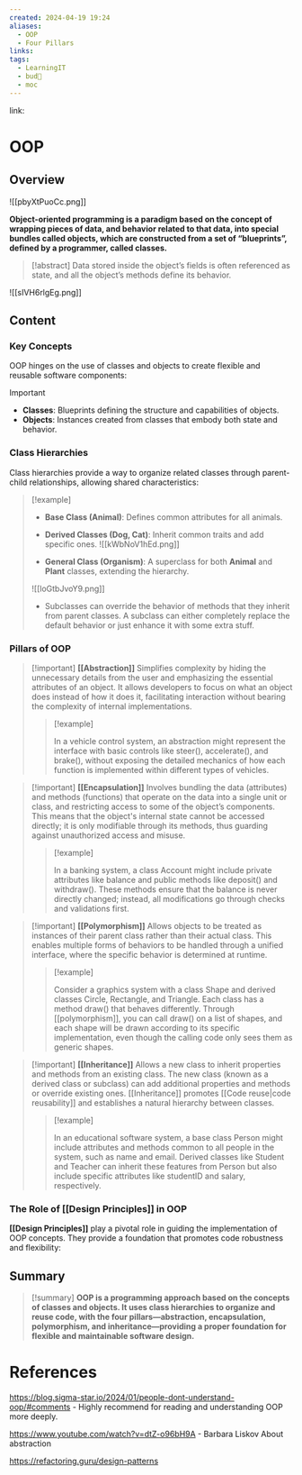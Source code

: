```yaml
---
created: 2024-04-19 19:24
aliases:
  - OOP
  - Four Pillars
links: 
tags:
  - LearningIT
  - bud🌿
  - moc
---
```

link:

# OOP

## Overview

![[pbyXtPuoCc.png]]

**Object-oriented programming is a paradigm based on the concept of wrapping pieces of data, and behavior related to that data, into special bundles called objects, which are constructed from a set of “blueprints”, defined by a programmer, called classes.**

> [!abstract]
>  Data stored inside the object’s fields is often referenced as state, and all the object’s methods define its behavior.

![[sIVH6rlgEg.png]]

## Content

### Key Concepts

OOP hinges on the use of classes and objects to create flexible and reusable software components:

> [!important]
> 
> - **Classes**: Blueprints defining the structure and capabilities of objects.
> - **Objects**: Instances created from classes that embody both state and behavior.

### Class Hierarchies

Class hierarchies provide a way to organize related classes through parent-child relationships, allowing shared characteristics:

> [!example]
> 
> - **Base Class (Animal)**: Defines common attributes for all animals.
> - **Derived Classes (Dog, Cat)**: Inherit common traits and add specific ones.
> ![[kWbNoV1hEd.png]]
> 
> - **General Class (Organism)**: A superclass for both **Animal** and **Plant** classes, extending the hierarchy.
> 
> ![[loGtbJvoY9.png]]
> 
> - Subclasses can override the behavior of methods that they inherit from parent classes. A subclass can either completely replace the default behavior or just enhance it with some extra stuff.

### Pillars of OOP

> [!important] **[[Abstraction]]**
> Simplifies complexity by hiding the unnecessary details from the user and emphasizing the essential attributes of an object. It allows developers to focus on what an object does instead of how it does it, facilitating interaction without bearing the complexity of internal implementations.
> >[!example] 
> >
> > In a vehicle control system, an abstraction might represent the interface with basic controls like steer(), accelerate(), and brake(), without exposing the detailed mechanics of how each function is implemented within different types of vehicles.

> [!important] **[[Encapsulation]]** 
> Involves bundling the data (attributes) and methods (functions) that operate on the data into a single unit or class, and restricting access to some of the object’s components. This means that the object's internal state cannot be accessed directly; it is only modifiable through its methods, thus guarding against unauthorized access and misuse.
>> [!example] 
>> 
>>  In a banking system, a class Account might include private attributes like balance and public methods like deposit() and withdraw(). These methods ensure that the balance is never directly changed; instead, all modifications go through checks and validations first.

> [!important] **[[Polymorphism]]** 
> Allows objects to be treated as instances of their parent class rather than their actual class. This enables multiple forms of behaviors to be handled through a unified interface, where the specific behavior is determined at runtime.
>> [!example] 
>> 
>>  Consider a graphics system with a class Shape and derived classes Circle, Rectangle, and Triangle. Each class has a method draw() that behaves differently. Through [[polymorphism]], you can call draw() on a list of shapes, and each shape will be drawn according to its specific implementation, even though the calling code only sees them as generic shapes.

> [!important] **[[Inheritance]]** 
> Allows a new class to inherit properties and methods from an existing class. The new class (known as a derived class or subclass) can add additional properties and methods or override existing ones. [[Inheritance]] promotes [[Code reuse|code reusability]] and establishes a natural hierarchy between classes.
>> [!example]
>> 
>>  In an educational software system, a base class Person might include attributes and methods common to all people in the system, such as name and email. Derived classes like Student and Teacher can inherit these features from Person but also include specific attributes like studentID and salary, respectively.


### The Role of [[Design Principles]] in OOP

**[[Design Principles]]** play a pivotal role in guiding the implementation of OOP concepts. They provide a foundation that promotes code robustness and flexibility:
## Summary

>[!summary]
> **OOP is a programming approach based on the concepts of classes and objects. It uses class hierarchies to organize and reuse code, with the four pillars—abstraction, encapsulation, polymorphism, and inheritance—providing a proper foundation for flexible and maintainable software design.**

# References

https://blog.sigma-star.io/2024/01/people-dont-understand-oop/#comments - Highly recommend for reading and understanding OOP more deeply.

https://www.youtube.com/watch?v=dtZ-o96bH9A - Barbara Liskov About abstraction

https://refactoring.guru/design-patterns

